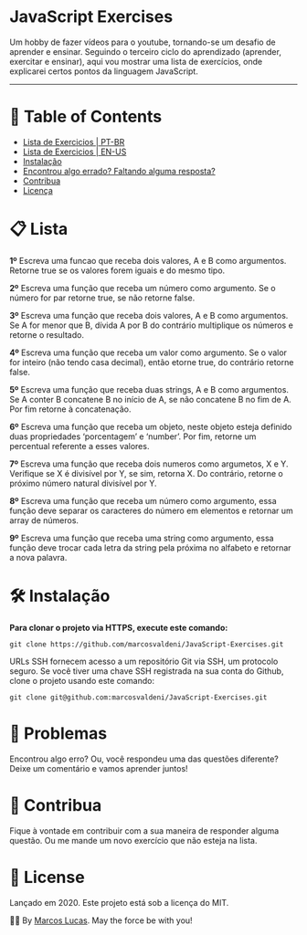 # JavaScript Exercises

Um hobby de fazer vídeos para o youtube, tornando-se um desafio de aprender e ensinar. 
Seguindo o terceiro ciclo do aprendizado (aprender, exercitar e ensinar),
aqui vou mostrar uma lista de exercícios, onde explicarei certos pontos da linguagem JavaScript.



---

# :pushpin: Table of Contents
* [Lista de Exercicios | PT-BR](#clipboard-lista)
* [Lista de Exercicios | EN-US](https://github.com/marcosvaldeni/JavaScript-Exercises/README.md)
* [Instalação](#hammer_and_wrench-instalação)
* [Encontrou algo errado? Faltando alguma resposta?](#bug-problemas)
* [Contribua](#handshake-contribua)
* [Licença](#scroll-License)

# :clipboard: Lista
**1º** Escreva uma funcao que receba dois valores, A e B como argumentos. Retorne true se os valores forem iguais e do mesmo tipo.

**2º** Escreva uma função que receba um número como argumento. Se o número for par retorne true, se não retorne false. 

**3º** Escreva uma função que receba dois valores, A e B como argumentos. Se A for menor que B, dívida A por B do contrário multiplique os números e retorne o resultado. 

**4º** Escreva uma função que receba um valor como argumento. Se o valor for  inteiro (não tendo casa decimal), então etorne true, do contrário retorne false.

**5º** Escreva uma função que receba duas strings, A e B como argumentos. Se A conter B concatene B no início de A, se não concatene B no fim de A. Por fim retorne à concatenação.

**6º** Escreva uma função que receba um objeto, neste objeto esteja definido duas propriedades ‘porcentagem’ e ‘number’. Por fim, retorne um percentual referente a esses valores.

**7º** Escreva uma função que receba dois numeros como argumetos, X e Y. Verifique se X é divisível por Y, se sim, retorna X. Do contrário, retorne o próximo número natural divisível por Y.

**8º** Escreva uma função que receba um número como argumento, essa função deve separar os caracteres do número em elementos e retornar um array de números.

**9º** Escreva uma função que receba uma string como argumento, essa função deve trocar cada letra da string pela próxima no alfabeto e retornar a nova palavra.

# :hammer_and_wrench: Instalação

**Para clonar o projeto via HTTPS, execute este comando:**

```git clone https://github.com/marcosvaldeni/JavaScript-Exercises.git```

URLs SSH fornecem acesso a um repositório Git via SSH, um protocolo seguro. Se você tiver uma chave SSH registrada na sua conta do Github, clone o projeto usando este comando:

```git clone git@github.com:marcosvaldeni/JavaScript-Exercises.git```

# :bug: Problemas

Encontrou algo erro? Ou, você respondeu uma das questões diferente? Deixe um comentário e vamos aprender juntos! 

# :handshake: Contribua

Fique à vontade em contribuir com a sua maneira de responder alguma questão. Ou me mande um novo exercício que não esteja na lista. 

# :scroll: License

Lançado em 2020. Este projeto está sob a licença do MIT.

🖖🏻 By [Marcos Lucas](https://github.com/marcosvaldeni). May the force be with you! 
